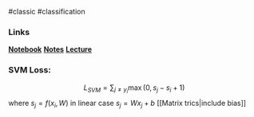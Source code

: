 #classic #classification 

### Links
**[Notebook](https://colab.research.google.com/drive/1FcsSPXhuINHh_QHdXWHdK29lpvB3XorR#scrollTo=72ac2e11)**
**[Notes](https://cs231n.github.io/linear-classify/)**
**[Lecture](https://www.youtube.com/watch?v=qlLChbHhbg4)**

### SVM Loss:
$$
L_{SVM} = \sum_{j \neq y_{i}} \max(0, s_j - s_i + 1)
$$
where $s_j = f(x_i, W)$ in linear case $s_j = Wx_j + b$ [[Matrix trics|include bias]]

